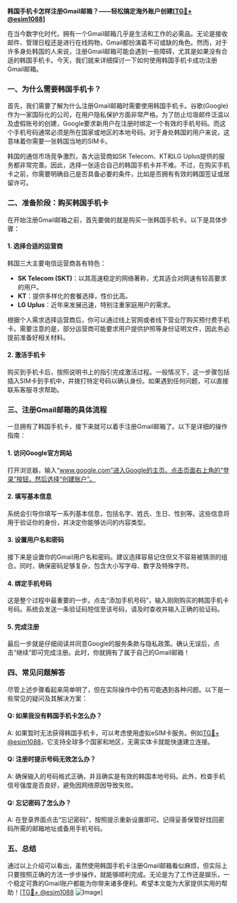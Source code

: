 **韩国手机卡怎样注册Gmail邮箱？——轻松搞定海外账户创建[[TG💪+ @esim1088](https://t.me/s/esim1088)]**

在当今数字化时代，拥有一个Gmail邮箱几乎是生活和工作的必需品。无论是接收邮件、管理日程还是进行在线购物，Gmail都扮演着不可或缺的角色。然而，对于许多身处韩国的人来说，注册Gmail邮箱可能会遇到一些障碍，尤其是如果没有合适的韩国手机卡。今天，我们就来详细探讨一下如何使用韩国手机卡成功注册Gmail邮箱。

### 一、为什么需要韩国手机卡？

首先，我们需要了解为什么注册Gmail邮箱时需要使用韩国手机卡。谷歌(Google)作为一家国际化的公司，在用户隐私保护方面非常严格。为了防止垃圾邮件泛滥以及虚假账号的创建，Google要求新用户在注册时绑定一个有效的手机号码。而这个手机号码通常必须是所在国家或地区的本地号码。对于身处韩国的用户来说，这意味着你需要一张韩国当地的SIM卡。

韩国的通信市场竞争激烈，各大运营商如SK Telecom、KT和LG Uplus提供的服务都非常完善。因此，选择一张适合自己的韩国手机卡并不难。不过，在购买手机卡之前，你需要明确自己是否具备必要的条件，比如是否拥有有效的韩国签证或居留许可。

### 二、准备阶段：购买韩国手机卡

在开始注册Gmail邮箱之前，首先要做的就是购买一张韩国手机卡。以下是具体步骤：

#### 1. 选择合适的运营商

韩国三大主要电信运营商各有特色：
- **SK Telecom (SKT)**：以其高速稳定的网络著称，尤其适合对网速有较高要求的用户。
- **KT**：提供多样化的套餐选择，性价比高。
- **LG Uplus**：近年来发展迅速，特别注重家庭用户的需求。

根据个人需求选择运营商后，你可以通过线上官网或者线下营业厅购买预付费手机卡。需要注意的是，部分运营商可能要求用户提供护照等身份证明文件，因此务必提前准备好相关材料。

#### 2. 激活手机卡

购买到手机卡后，按照说明书上的指引完成激活过程。一般情况下，这一步骤包括插入SIM卡到手机中，并拨打特定号码以确认身份。如果遇到任何问题，可以直接联系客服寻求帮助。

### 三、注册Gmail邮箱的具体流程

一旦拥有了韩国手机卡，接下来就可以着手注册Gmail邮箱了。以下是详细的操作指南：

#### 1. 访问Google官方网站

打开浏览器，输入“www.google.com”进入Google的主页。点击页面右上角的“登录”按钮，然后选择“创建账户”。

#### 2. 填写基本信息

系统会引导你填写一系列基本信息，包括名字、姓氏、生日、性别等。这些信息将用于验证你的身份，并决定你能够访问的内容类型。

#### 3. 设置用户名和密码

接下来是设置你的Gmail用户名和密码。建议选择容易记住但又不容易被猜测的组合。同时，确保密码足够复杂，包含大小写字母、数字及特殊字符。

#### 4. 绑定手机号码

这是整个过程中最重要的一步。点击“添加手机号码”，输入刚刚购买的韩国手机卡号码。系统会发送一条验证码短信至该号码，请及时查收并输入正确的验证码。

#### 5. 完成注册

最后一步就是仔细阅读并同意Google的服务条款与隐私政策。确认无误后，点击“继续”即可完成注册。此时，你就拥有了属于自己的Gmail邮箱！

### 四、常见问题解答

尽管上述步骤看起来简单明了，但在实际操作中仍有可能遇到各种问题。以下是一些常见的疑问及其解决方案：

#### Q: 如果我没有韩国手机卡怎么办？
A: 如果暂时无法获得韩国手机卡，可以考虑使用虚拟eSIM卡服务。例如[TG💪+ @esim1088](https://t.me/s/esim1088)，它支持全球多个国家和地区，无需实体卡就能快速建立连接。

#### Q: 注册时提示号码无效怎么办？
A: 确保输入的号码格式正确，并且确实是有效的韩国本地号码。此外，检查手机信号强度是否良好，避免因网络原因导致失败。

#### Q: 忘记密码了怎么办？
A: 在登录界面点击“忘记密码”，按照提示重新设置即可。记得妥善保管好找回密码所需的邮箱地址或备用手机号码。

### 五、总结

通过以上介绍可以看出，虽然使用韩国手机卡注册Gmail邮箱看似麻烦，但实际上只要按照正确的方法一步步操作，就能够顺利完成。无论是为了工作还是娱乐，一个稳定可靠的Gmail账户都能为你带来诸多便利。希望本文能为大家提供实用的帮助！[[TG💪+ @esim1088](https://t.me/s/esim1088) ![Image](https://i.postimg.cc/4NQfJmqS/Snipaste-2025-05-13-00-14-12.png)]